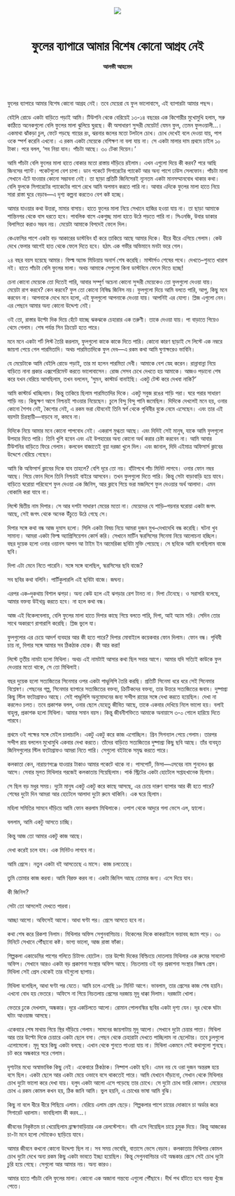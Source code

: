 <div align=center>
<img src=https://images.prothomalo.com/prothomalo-bangla%2F2022-06%2F4efe9135-b492-4aa6-a527-3c469c70f28f%2FUntitled_13.png?rect=0%2C58%2C306%2C161&w=1200&ar=40%3A21&auto=format%2Ccompress&ogImage=true&mode=crop&overlay=&overlay_position=bottom&overlay_width_pct=1 />
<br><br>
<h1>ফুলের ব্যাপারে আমার বিশেষ কোনো আগ্রহ নেই</h1>
<h4>আলভী আহমেদ</h4>
<br><br>
</div>

ফুলের ব্যাপারে আমার বিশেষ কোনো আগ্রহ নেই। তবে মেয়েরা যে ফুল ভালোবাসে, এই ব্যাপারটা আমার পছন্দ।

বেইলি রোডে একটা বাড়িতে পড়াই আমি। টিউশনি থেকে বেরিয়েই ১৩-১৪ বছরের এক কিশোরীর মুখোমুখি হলাম, সরু কাঠিতে অনেকগুলো বেলি ফুলের মালা ঝুলিয়ে ঘুরছে। কী অসাধারণ সুন্দরী মেয়েটা! যেমন ফুল, তেমন ফুলওয়ালী...। একমাথা ঝাঁকড়া চুল, ফেটে পড়ছে গায়ের রং, ঝরনার জলের মতো টলটলে চোখ। চোখ দেখেই বলে দেওয়া যায়, পাপ ওকে স্পর্শ করেনি এখনো। এ রকম একটা মেয়েকে বেশিক্ষণ না বলা যায় না। সে একটা মালার দাম প্রথমে চাইল ১০ টাকা। পরে বলল, ‘সব নিয়া যান। পাঁচটা আছে। ৩০ টেকা দিয়েন।’

আমি পাঁচটা বেলি ফুলের মালা হাতে বোকার মতো রাস্তায় দাঁড়িয়ে রইলাম। এখন এগুলো দিয়ে কী করব? পরে আছি জিনসের প্যান্ট। পকেটগুলো বেশ চাপা। ডান পকেটে সিগারেটের প্যাকেট আর অন্য পাশে ঢাউস সেলফোন। পাঁচটা মালা সেখানে এঁটে যাওয়ার কোনো সম্ভাবনা নেই। তা ছাড়া প্রতিটি জিনিসেরই ন্যূনতম একটা মানসম্মানবোধ থাকার কথা। বেলি ফুলকে সিগারেটের প্যাকেটের পাশে রেখে আমি অপমান করতে পারি না। আবার এদিকে ফুলের মালা হাতে নিয়ে সারা রাস্তা ঘুরে বেড়াব—এ দৃশ্য কল্পনা করতেও বেশ কষ্ট হচ্ছে।

আমার যাওয়ার কথা উত্তরা, মামার বাসায়। হাতে ফুলের মালা নিয়ে সেখানে হাজির হওয়া যায় না। তা ছাড়া আমাকে শান্তিনগর থেকে বাস ধরতে হবে। পাবলিক বাসে একগুচ্ছ মালা হাতে উঠে পড়তে পারি না। সিএনজি, উবার ডাকার বিলাসিতা করাও সম্ভব নয়। মেয়েটা আমাকে বিপদেই ফেলে দিল।

কেএফসির পাশে একটা বড় আকারের ডাস্টবিন হাঁ করে তাকিয়ে আছে আমার দিকে। ধীরে ধীরে এগিয়ে গেলাম। কেউ দেখে ফেলার আগেই হাত থেকে ফেলে দিতে হবে। হঠাৎ এক গভীর অভিমানে মনটা ভরে গেল।

২৪ বছর বয়স হয়েছে আমার। ফিল্ম অ্যান্ড মিডিয়ায় অনার্স শেষ করেছি। মাস্টার্সও শেষের পথে। দেখতে–শুনতে খারাপ নই। হাতে পাঁচটা বেলি ফুলের মালা। অথচ আমাকে সেগুলো কিনা ডাস্টবিনে ফেলে দিতে হচ্ছে!

চেনা কোনো মেয়েকে তো দিতেই পারি, আবার সম্পূর্ণ অচেনা কোনো সুন্দরী মেয়েকেও তো ফুলগুলো দেওয়া যায়। মেয়েটা রাগ করবে? কেন করবে? ফুল তো কোনো নিষিদ্ধ জিনিস নয়। ফুলগুলো দিয়ে আমি বলতে পারি, আপু, কিছু মনে করবেন না। আপনাকে দেখে মনে হলো, এই ফুলগুলো আপনাকে দেওয়া যায়। আপনিই এর যোগ্য। প্লিজ এগুলো নেন। এর পেছনে আমার অন্য কোনো উদ্দেশ্য নেই।

ওই তো, রাস্তার উল্টো দিক দিয়ে হেঁটে যাচ্ছে ঝকঝকে চেহারার এক তরুণী। তাকে দেওয়া যায়। পা বাড়াতে গিয়েও থেমে গেলাম। শেষ পর্যন্ত সিন ক্রিয়েট হতে পারে।

মনে মনে একটা শর্ট লিস্ট তৈরি করলাম, ফুলগুলো কাকে কাকে দিতে পারি। কোনো কারণ ছাড়াই সে লিস্টে এক নম্বরে জায়গা পেয়ে গেল পারমিতাদি। অথচ পারমিতাদিকে ফুল দেব—এ রকম কথা আমি ঘুণাক্ষরেও ভাবিনি।

যে মেয়েটাকে আমি বেইলি রোডে পড়াই, তার মা হলেন পারমিতা দেবী। আমাকে বেশ স্নেহ করেন। রান্নাবান্না নিয়ে বাড়িতে নানা প্রকার এক্সপেরিমেন্ট করতে ভালোবাসেন। রোজ সেসব চেখে দেখতে হয় আমাকে। আজও পড়ানো শেষ করে যখন বেরিয়ে আসছিলাম, তখন বললেন, ‘সুমন, কাস্টার্ড বানাইছি। একটু টেস্ট করে দেখবা নাকি?’

আমি কাস্টার্ড খাচ্ছিলাম। কিন্তু তাকিয়ে ছিলাম পারমিতাদির দিকে। একটু সবুজ রঙের শাড়ি পরা। ঘরে পরার সাধারণ শাড়ি নয়। কিছুক্ষণ আগে নিশ্চয়ই শাওয়ার নিয়েছেন। চুলে বিন্দু বিন্দু পানি জমেছিল। দিদিকে দেখলেই মনে হয়, ওনার কোনো শৈশব নেই, কৈশোর নেই, এ রকম ভরা যৌবনেই তিনি স্বর্গ থেকে পৃথিবীর বুকে নেমে এসেছেন। এবং তার এই বয়সটা চিরস্থায়ী—বাড়বে না, কমবে না।

দিদিকে নিয়ে আমার মনে কোনো পাপবোধ নেই। একরাশ মুগ্ধতা আছে। এবং দিদিই সেই মানুষ, যাকে আমি ফুলগুলো উপহার দিতে পারি। তিনি খুশি হবেন এবং এই উপহারের অন্য কোনো অর্থ করার চেষ্টা করবেন না। আমি আবার টিউশনির বাড়িতে ফিরে গেলাম। কলবেল বাজাতেই বুয়া দরজা খুলে দিল। এবং জানাল, দিদি এইমাত্র অফিসার্স ক্লাবের উদ্দেশে বেরিয়ে গেছেন।

আমি কি অফিসার্স ক্লাবের দিকে যাব তাহলে? বেশি দূরে তো নয়। হাঁটাপথে পাঁচ মিনিট লাগবে। ওনার ফোন নম্বর আছে। গিয়ে ফোন দিলে তিনি নিশ্চয়ই বাইরে আসবেন। তখন ফুলগুলো দিতে পারি। কিন্তু সেটা বাড়াবাড়ি হয়ে যাবে। বাড়িতে ঘরোয়া পরিবেশে ফুল দেওয়া এক জিনিস, আর ক্লাবে গিয়ে ভরা মজলিশে ফুল দেওয়ার অর্থ আলাদা। এমন বোকামি করা যাবে না।

লিস্টে দ্বিতীয় নাম দিপার। সে আর দশটা সাধারণ মেয়ের মতো না। মেয়েদের যে শাড়ি–গয়নার ঘরোয়া একটা জগৎ আছে, সেই জগৎ থেকে অনেক উঁচুতে উঠে গেছে সে।

দিপার সঙ্গে কথা বন্ধ আজ দুমাস হলো। সিলি একটা বিষয় নিয়ে আমরা দুজন মুখ–দেখাদেখি বন্ধ করেছি। ঘটনা খুব সামান্য। আমরা একটা ফিল্ম অ্যাপ্রিসিয়েশন কোর্স করি। সেখানে মার্টিন স্করসিসের সিনেমা নিয়ে আলোচনা হচ্ছিল। বছর দুয়েক হলো ওনার ওয়ানস আপন আ টাইম ইন আমেরিকা ছবিটা মুক্তি পেয়েছে। সে ছবিকে আমি বলেছিলাম বাজে ছবি।

দিপা এটা মেনে নিতে পারেনি। সঙ্গে সঙ্গে বলেছিল, স্করসিসের ছবি বাজে?

সব ছবির কথা বলিনি। পার্টিকুলারলি এই ছবিটা বাজে। জঘন্য।

এরপর এক–দুকথায় বিশাল ঝগড়া। অন্য কেউ হলে এই ঝগড়ার রেশ টানত না। দিপা টেনেছে। ও সরাসরি বলেছে, আমার বক্তব্য উইথড্র করতে হবে। না হলে কথা বন্ধ।

আজ এই বিকেলবেলায়, বেলি ফুলের মালা হাতে দিপার কাছে গিয়ে বলতে পারি, দিপা, আই অ্যাম সরি। সেদিন তোর সাথে অকারণে রাগারাগি করেছি। প্লিজ ভুলে যা।

ফুলগুলোর এর চেয়ে আদর্শ ব্যবহার আর কী হতে পারে? দিপার মোবাইলে কয়েকবার ফোন দিলাম। ফোন বন্ধ। পৃথিবী চায় না, দিপার সঙ্গে আমার সব ঠিকঠাক হোক। কী আর করা!

লিস্টে তৃতীয় নামটা হলো মিথিলা। অথচ এই নামটাই আসার কথা ছিল সবার আগে। আমার যদি সত্যিই কাউকে ফুল দেওয়ার মতো থাকে, সে তো মিথিলাই।

বছর দুয়েক হলো সত্যজিতের সিনেমার ওপর একটা পাণ্ডুলিপি তৈরি করছি। প্রতিটি সিনেমা ধরে ধরে সেই সিনেমার বিশ্লেষণ। পেছনের গল্প, সিনেমার ব্যাপারে সত্যজিতের বক্তব্য, ক্রিটিকদের বক্তব্য, তার উত্তরে সত্যজিতের জবাব। দুষ্পাপ্র্য কিছু স্টিল ফটোগ্রাফও আছে। সেই পাণ্ডুলিপি অনুমোদনের জন্য সন্দীপ রায়ের সঙ্গে দেখা করতে হয়েছিল। দেখা না করলেও চলত। তবে প্রকাশক বলল, ওনার ছেলে যেহেতু জীবিত আছে, তাকে একবার দেখিয়ে নিলে ভালো হয়। বলাই বাহুল্য, প্রকাশক হলো মিথিলা। আমার সমান বয়স। কিন্তু জীবনীশক্তিতে আমাকে অনায়াসে ৩-০ গোলে হারিয়ে দিতে পারবে।

প্রথমে ওই পক্ষের সঙ্গে মেইল চালাচালি। একটু একটু করে কাজ এগোচ্ছিল। গ্রিন সিগন্যাল পেয়ে গেলাম। তারপর সন্দীপ রায় বললেন মুখোমুখি একবার দেখা করতে। তাঁদের বাড়িতে সত্যজিতের দুষ্পাপ্র্য কিছু ছবি আছে। তাঁর ব্যবহৃত জিনিসগুলোর স্টিল ফটোগ্রাফও আমরা নিতে পারি। সেগুলো বইটাকে সমৃদ্ধ করতে পারে।

কলকাতা কেন, নারায়ণগঞ্জে যাওয়ার টাকাও আমার পকেটে থাকে না। পাসপোর্ট, ভিসা—এসবের নাম শুনলেও জ্বর আসে। সেবার মূলত মিথিলার গরজেই কলকাতায় গিয়েছিলাম। পার্ক স্ট্রিটের একটা হোটেলে সপ্তাহখানেক ছিলাম।

সে ছিল বড় মধুর সময়। দুটো মানুষ একটু একটু করে কাছে আসছে, এর চেয়ে দারুণ ব্যাপার আর কী হতে পারে? শেষের দুটো দিন আমরা আর হোটেলে আলাদা দুটো রুমে থাকিনি। এক ঘরে ছিলাম।

মহিলা সমিতির সামনে দাঁড়িয়ে আমি ফোন করলাম মিথিলাকে। ওপাশ থেকে আদুরে গলা ভেসে এল, হ্যালো।

বললাম, আমি একটু আসতে চাচ্ছি।

কিন্তু আজ তো আমার একটু কাজ আছে।

দেখা করেই চলে যাব। এক মিনিটও লাগবে না।

আমি প্রেসে। নতুন একটা বই আসতেছে এ মাসে। কাজ চলতেছে।

তুমি তোমার কাজ করবা। আমি বিরক্ত করব না। একটা জিনিস আছে তোমার জন্য। এসে দিয়ে যাব।

কী জিনিস?

সেটা তো আসলেই দেখতে পারবা।

আচ্ছা আসো। অফিসেই আসো। আধা ঘণ্টা পর। প্রেসে আসতে হবে না।

কথা শেষ করে রিকশা নিলাম। মিথিলার অফিস সেগুনবাগিচায়। বিকেলের দিকে কাকরাইলে ভয়াবহ জ্যাম পড়ে। ৩০ মিনিটে সেখানে পৌঁছানো কষ্ট। ভাগ্য ভালো, আজ রাস্তা ফাঁকা।

শিল্পকলা একাডেমির পাশের গলিতে চিটাগং হোটেল। তার উল্টো দিকের বিল্ডিংয়ে দোতলায় মিথিলার এক রুমের সাবলেট অফিস। সেখানে আরও একটা বড় প্রকাশনা সংস্থার অফিস আছে। নিচতলায় ওই বড় প্রকাশনা সংস্থার নিজস্ব প্রেস। মিথিলা সেই প্রেস থেকেই তার বইগুলো ছাপায়।

মিথিলা বলেছিল, আধা ঘণ্টা পর যেতে। আমি চলে এসেছি ১৮ মিনিট আগে। ভাবলাম, তার প্রেসের কাজ শেষ হয়নি। এখনো বোধ হয় ভেতরে। অফিসে না গিয়ে নিচতলায় প্রেসের দরজায় মৃদু ধাক্কা দিলাম। দরজাটা খোলা।

ভেতরে ঢুকে দেখলাম, অন্ধকার। দূরে একচিলতে আলো। রোমান পোলনস্কির ছবির একটা দৃশ্য যেন। দূর থেকে ঘটাং ঘটাং আওয়াজ আসছে।

একেবারে শেষ মাথায় গিয়ে স্থির দাঁড়িয়ে গেলাম। সামনের জায়গাটায় মৃদু আলো। সেখানে দুটো চেয়ার পাতা। মিথিলা আর তার উল্টো দিকে চেয়ারে একটা ছেলে বসা। পেছন থেকে চেহারাটা দেখতে পাচ্ছিলাম না ছেলেটার। তবে চুলগুলো এলোমেলো। মৃদু স্বরে কিছু একটা বলছে। এখান থেকে শুনতে পাওয়া যায় না। মিথিলা একমনে সেই কথাগুলো শুনছে। চট করে অন্ধকারে সরে গেলাম।

দৃশ্যটার মধ্যে অস্বাভাবিক কিছু নেই। একেবারে ঠিকঠাক। নিষ্পাপ একটা ছবি। এমন নয় যে ওরা দুজন অন্তরঙ্গ হয়ে বসে ছিল। একটা ছেলে আর একটা মেয়ে ওভাবে বসে থাকতেই পারে। আমি যেখানে দাঁড়ানো, সেখান থেকে মিথিলার চোখ দুটো ভালো করে দেখা যায়। হলুদ একটা আলো এসে পড়েছে তার চোখে। সে দুটো চোখ ভারি কোমল। মেয়েদের চোখ এ রকম কোমল কখন হয়, ঠিক জানি আমি। ভুল হয়নি, এ চোখের ভাষা আমি বুঝি।

কিছু না বলে ধীরে ধীরে পিছিয়ে এলাম। বেরিয়ে এলাম প্রেস ছেড়ে। শিল্পকলার পাশে চায়ের দোকানে চা অর্ডার করে সিগারেট ধরালাম। ভাবছিলাম কী করব...।

জীবনের নিকৃষ্টতম চা খেয়েছিলাম ব্রাহ্মণবাড়িয়ার এক রেলস্টেশনে। বমি এসে গিয়েছিল চায়ে চুমুক দিয়ে। কিন্তু আজকের চা-টা মনে হলো সেটাকেও ছাড়িয়ে যাবে।

আমার জীবনে কখনো কোনো উদ্দেশ্য ছিল না। সব সময় ভেবেছি, বাতাসে ভেসে বেড়াব। কলকাতায় মিথিলার কোমল চোখ দুটো দেখে অন্য রকম কিছু একটা ভাবতে ইচ্ছা হয়েছিল। কিন্তু সেগুনবাগিচার ওই অন্ধকার প্রেসে সেই চোখ দুটো চুরি হয়ে গেছে। সেগুলো আর আমার নয়। অন্য কারও।

আমার হাতে পাঁচটা বেলি ফুলের মালা। কোনো এক অজানা গন্তব্যে এগুলো পৌঁছাবে। দীর্ঘ পথ হাঁটতে হবে গন্তব্য খুঁজে পেতে।
